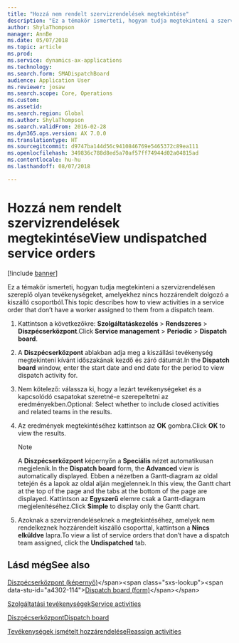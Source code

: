 ```yaml
---
title: "Hozzá nem rendelt szervizrendelések megtekintése"
description: "Ez a témakör ismerteti, hogyan tudja megtekinteni a szervizrendelésen szereplő olyan tevékenységeket, amelyekhez nincs hozzárendelt dolgozó a kiszálló csoportból."
author: ShylaThompson
manager: AnnBe
ms.date: 05/07/2018
ms.topic: article
ms.prod: 
ms.service: dynamics-ax-applications
ms.technology: 
ms.search.form: SMADispatchBoard
audience: Application User
ms.reviewer: josaw
ms.search.scope: Core, Operations
ms.custom: 
ms.assetid: 
ms.search.region: Global
ms.author: ShylaThompson
ms.search.validFrom: 2016-02-28
ms.dyn365.ops.version: AX 7.0.0
ms.translationtype: HT
ms.sourcegitcommit: d9747ba144d56c9410846769e5465372c89ea111
ms.openlocfilehash: 349836c788d8ed5a70af57ff74944d02a04815ad
ms.contentlocale: hu-hu
ms.lasthandoff: 08/07/2018

---
```



# <a name="view-undispatched-service-orders"></a><span data-ttu-id="a4302-103">Hozzá nem rendelt szervizrendelések megtekintése</span><span class="sxs-lookup"><span data-stu-id="a4302-103">View undispatched service orders</span></span> 

[!include [banner](../includes/banner.md)]


<span data-ttu-id="a4302-104">Ez a témakör ismerteti, hogyan tudja megtekinteni a szervizrendelésen szereplő olyan tevékenységeket, amelyekhez nincs hozzárendelt dolgozó a kiszálló csoportból.</span><span class="sxs-lookup"><span data-stu-id="a4302-104">This topic describes how to view activities in a service order that don’t have a worker assigned to them from a dispatch team.</span></span>

1.  <span data-ttu-id="a4302-105">Kattintson a következőkre: **Szolgáltatáskezelés** \> **Rendszeres** \> **Diszpécserközpont**.</span><span class="sxs-lookup"><span data-stu-id="a4302-105">Click **Service management** \> **Periodic** \> **Dispatch board**.</span></span>

2.  <span data-ttu-id="a4302-106">A **Diszpécserközpont** ablakban adja meg a kiszállási tevékenység megtekinteni kívánt időszakának kezdő és záró dátumát.</span><span class="sxs-lookup"><span data-stu-id="a4302-106">In the **Dispatch board** window, enter the start date and end date for the period to view dispatch activity for.</span></span>

3.  <span data-ttu-id="a4302-107">Nem kötelező: válassza ki, hogy a lezárt tevékenységeket és a kapcsolódó csapatokat szeretné-e szerepeltetni az eredményekben.</span><span class="sxs-lookup"><span data-stu-id="a4302-107">Optional: Select whether to include closed activities and related teams in the results.</span></span>

4.  <span data-ttu-id="a4302-108">Az eredmények megtekintéséhez kattintson az **OK** gombra.</span><span class="sxs-lookup"><span data-stu-id="a4302-108">Click **OK** to view the results.</span></span>
    

    > [!NOTE]
    > <P><span data-ttu-id="a4302-109">A <STRONG>Diszpécserközpont</STRONG> képernyőn a <STRONG>Speciális</STRONG> nézet automatikusan megjelenik.</span><span class="sxs-lookup"><span data-stu-id="a4302-109">In the <STRONG>Dispatch board</STRONG> form, the <STRONG>Advanced</STRONG> view is automatically displayed.</span></span> <span data-ttu-id="a4302-110">Ebben a nézetben a Gantt-diagram az oldal tetején és a lapok az oldal alján megjelennek.</span><span class="sxs-lookup"><span data-stu-id="a4302-110">In this view, the Gantt chart at the top of the page and the tabs at the bottom of the page are displayed.</span></span> <span data-ttu-id="a4302-111">Kattintson az <STRONG>Egyszerű</STRONG> elemre csak a Gantt-diagram megjelenítéséhez.</span><span class="sxs-lookup"><span data-stu-id="a4302-111">Click <STRONG>Simple</STRONG> to display only the Gantt chart.</span></span></P>



5.  <span data-ttu-id="a4302-112">Azoknak a szervizrendeléseknek a megtekintéséhez, amelyek nem rendelkeznek hozzárendelt kiszálló csoporttal, kattintson a **Nincs elküldve** lapra.</span><span class="sxs-lookup"><span data-stu-id="a4302-112">To view a list of service orders that don’t have a dispatch team assigned, click the **Undispatched** tab.</span></span>

## <a name="see-also"></a><span data-ttu-id="a4302-113">Lásd még</span><span class="sxs-lookup"><span data-stu-id="a4302-113">See also</span></span>

<span data-ttu-id="a4302-114">[Diszpécserközpont (képernyő)](https://technet.microsoft.com/en-us/library/hh242789\(v=ax.60\))</span><span class="sxs-lookup"><span data-stu-id="a4302-114">[Dispatch board (form)](https://technet.microsoft.com/en-us/library/hh242789\(v=ax.60\))</span></span>

[<span data-ttu-id="a4302-115">Szolgáltatási tevékenységek</span><span class="sxs-lookup"><span data-stu-id="a4302-115">Service activities</span></span>](service-activities.md)

[<span data-ttu-id="a4302-116">Diszpécserközpont</span><span class="sxs-lookup"><span data-stu-id="a4302-116">Dispatch board</span></span>](dispatch-board.md)

[<span data-ttu-id="a4302-117">Tevékenységek ismételt hozzárendelése</span><span class="sxs-lookup"><span data-stu-id="a4302-117">Reassign activities</span></span>](reassign-activities.md)

  



